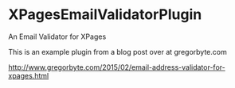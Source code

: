 # XPagesEmailValidatorPlugin
An Email Validator for XPages

This is an example plugin from a blog post over at gregorbyte.com

http://www.gregorbyte.com/2015/02/email-address-validator-for-xpages.html
